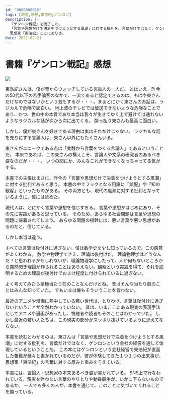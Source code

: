 ```yaml
---
id: "0000000015"
tags: [読書,感想,東浩紀,ゲンロン]
description: |-
  『ゲンロン戦記』を読了した。
  「言葉や思想だけで決着をつけようとする風潮」に対する批判を、言葉だけではなく、ゲンロンという会社の経営を通して体現している。
  思想家『東浩紀』ここにありき。
date: 2021-02-21
---
```


# 書籍『ゲンロン戦記』感想

<a href="https://www.amazon.co.jp/%E3%82%B2%E3%83%B3%E3%83%AD%E3%83%B3%E6%88%A6%E8%A8%98-%E3%80%8C%E7%9F%A5%E3%81%AE%E8%A6%B3%E5%AE%A2%E3%80%8D%E3%82%92%E3%81%A4%E3%81%8F%E3%82%8B-%E4%B8%AD%E5%85%AC%E6%96%B0%E6%9B%B8%E3%83%A9%E3%82%AF%E3%83%AC-709-%E6%9D%B1-%E6%B5%A9%E7%B4%80/dp/4121507096?&linkCode=li2&tag=taito062507-22&linkId=9fcfe9af8efcf3a17de409ef0673e39e&language=ja_JP&ref_=as_li_ss_il" target="_blank"><img border="0" src="//ws-fe.amazon-adsystem.com/widgets/q?_encoding=UTF8&ASIN=4121507096&Format=_SL160_&ID=AsinImage&MarketPlace=JP&ServiceVersion=20070822&WS=1&tag=taito062507-22&language=ja_JP" ></a><img src="https://ir-jp.amazon-adsystem.com/e/ir?t=taito062507-22&language=ja_JP&l=li2&o=9&a=4121507096" width="1" height="1" border="0" alt="" style="border:none !important; margin:0px !important;" />

東浩紀さんは、僕が昔からウォッチしている言論人の一人だ。
とはいえ、昨今の50代以下の若手論客のなかで、一流であると認定できるのは、もはや東さんだけなのではないかという気もするが・・・。まぁとにかく東さんのお話は、ラジカルで危険で面白い。
地上波のテレビでは放送できないような危険なことであり、かつ、世の中の本質であり本当は我々が生きてゆく上で避けては通れないようなラジカルな話が次から次に出てくる。
酔っ払う東さんも最高に面白い。

しかし、僕が東さんを好きである理由は実はそれだけじゃない。
ラジカルな話を売りにする言論人は、東さん以外にもたくさんいる。

東さんがユニークである点は「実践から言葉をつくる言論人」であるということだ。
本来であれば、この東さんの構えこそ、言論人や文系の研究者のあるべき姿なのだが・・・。
いつの間にか、みんなこれができなくなっちゃってる気がする。

本書での主張はまさに、昨今の「言葉や思想だけで決着をつけようとする風潮」に対する批判であると思う。
本書の中でフックとなる用語に「誤配」や「知の観客」といったものがある。
その両方とも、現代の風潮に対する批判となっているように、僕には読めた。

現代人は、とにかく言葉や思想を信じすぎる。
言葉や思想がはじめにあり、その先に実践があると思っている。
そのため、あらゆる社会問題は言葉や思想の問題に帰着されてしまう。
あらゆる問題の根幹には、悪い言葉や悪い思想があるのだと、信じている。

しかし本当は違う。

すべての言葉は後付けに過ぎない。僕は数学史を少し知っているので、この感覚がよくわかる。
数学や物理学でさえ、理論は後付けだ。
理論物理学はどうなんだ？と思われるかもしれないが、理論物理学にしたって、人が何もないところから突然閃き理論が作られることはありえない。観察という実践を得て、それを説明するための理論が後付けでおまけ程度に付けられているに過ぎない。

よく考えてみたら至極当たり前のことなんだけどね。
昔はそんな当たり前のことはみんな知っていた。
でもいまは誰もそういうことを言わない。

最近のアニメや漫画に熱中している若い世代は、とりわけ、言葉は後付けに過ぎないということが全然わかっていない。
昔は、いまここにある現実の表現手法としてアニメや漫画があったし、視聴者や読者もそのことはわかっていた。
しかし最近の若い人たちは、この現実の部分がスッポリ抜けているように思えてならない。

本書を読むとわかるのは、東さんは「言葉や思想だけで決着をつけようとする風潮」に対する批判を、言葉だけではなく、ゲンロンという会社の経営を通して体現しているということだ。
この本にはゲンロンという会社経営で東浩紀が直面した苦難が延々と書かれているのだが、彼が体験してきた１つ１つの出来事が、思想家「東浩紀」の言葉に対する厚みと重みを与えている。

本書には、言論人・思想家の本来あるべき姿が書かれている。
SNS上で行なわれている、現実を伴わない言葉のやりとりや動員競争が、いかに下らないものであるか。
一人でも多くの人が、本書を通じて、このことに気づいてくれることを願っている。
